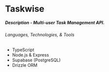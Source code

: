 # Taskwise

##### Description - Multi-user Task Management API.

###### Languages, Technologies, & Tools
- TypeScript
- Node.js & Express
- Supabase (PostgreSQL)
- Drizzle ORM